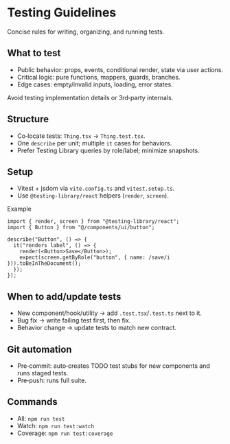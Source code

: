 # Testing Guidelines

Concise rules for writing, organizing, and running tests.

## What to test

- Public behavior: props, events, conditional render, state via user actions.
- Critical logic: pure functions, mappers, guards, branches.
- Edge cases: empty/invalid inputs, loading, error states.

Avoid testing implementation details or 3rd‑party internals.

## Structure

- Co‑locate tests: `Thing.tsx` → `Thing.test.tsx`.
- One `describe` per unit; multiple `it` cases for behaviors.
- Prefer Testing Library queries by role/label; minimize snapshots.

## Setup

- Vitest + jsdom via `vite.config.ts` and `vitest.setup.ts`.
- Use `@testing-library/react` helpers (`render`, `screen`).

Example

```tsx
import { render, screen } from "@testing-library/react";
import { Button } from "@/components/ui/button";

describe("Button", () => {
  it("renders label", () => {
    render(<Button>Save</Button>);
    expect(screen.getByRole("button", { name: /save/i })).toBeInTheDocument();
  });
});
```

## When to add/update tests

- New component/hook/utility → add `.test.tsx`/`.test.ts` next to it.
- Bug fix → write failing test first, then fix.
- Behavior change → update tests to match new contract.

## Git automation

- Pre‑commit: auto‑creates TODO test stubs for new components and runs staged tests.
- Pre‑push: runs full suite.

## Commands

- All: `npm run test`
- Watch: `npm run test:watch`
- Coverage: `npm run test:coverage`
